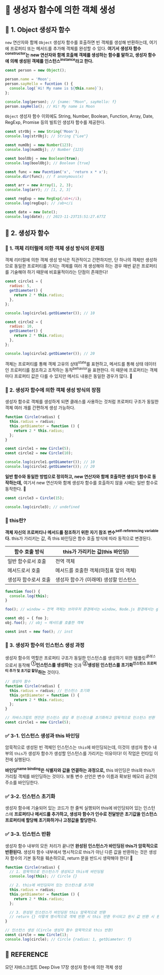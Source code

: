 # 🚀 생성자 함수에 의한 객체 생성

## 🔎 1. Object 생성자 함수

`new` 연산자와 함께 `Object` 생성자 함수를 호출하면 빈 객체를 생성해 반환하는데, 여기에 프로퍼티 또는 메서드를 추가해 객체를 완성할 수 있다. **여기서 생성자 함수<sup>constructor</sup>는 new 연산자와 함께 호출해 객체를 생성하는 함수를 말하고, 생성자 함수에 의해 생성된 객체를 인스턴스<sup>instance</sup>라고 한다.**

```javascript
const person = new Object();

person.name = 'Moon';
person.sayHello = fucntion () {
  console.log(`Hi! My name is ${this.name}`);
};

console.log(person); // {name: "Moon", sayHello: f}
person.sayHello(); // Hi! My name is Moon
```

`Object` 생성자 함수 이외에도 String, Number, Boolean, Function, Array, Date, RegExp, Promise 등의 빌트인 생성자 함수를 제공한다.

```javascript
const strObj = new String('Moon');
console.log(strObj); // String {"Lee"}

const numObj = new Number(123);
console.log(numObj); // Number {123}

const boolObj = new Boolean(true);
console.log(boolObj); // Boolean {true}

const func = new Fucntion('x', 'return x * x');
console.dir(func); // f anonymous(x)

const arr = new Array(1, 2, 3);
console.log(arr); // [1, 2, 3]

const regExp = new RegExp(/ab+c/i);
console.log(regExp); // /ab+c/i

const date = new Date();
console.log(date); // 2023-11-23T15:51:27.677Z
```

## 🔎 2. 생성자 함수

### 💬 1. 객체 리터럴에 의한 객체 생성 방식의 문제점

객체 리터럴에 의한 객체 생성 방식은 직관적이고 간편하지만, 단 하나의 객체만 생성하므로 동일한 프로퍼티를 가지는 객체를 여러 개 생성해야 하는 경우 매번 같은 프로퍼티를 기술해야 하기 때문에 비효율적이라는 단점이 존재한다!

```javascript
const circle1 = {
  radius: 5,
  getDiameter() {
    return 2 * this.radius;
  },
};

console.log(circle1.getDiameter()); // 10

const circle2 = {
  radius: 10,
  getDiameter() {
    return 2 * this.radius;
  },
};

console.log(circle2.getDiameter()); // 20
```

객체는 프로퍼티를 통해 객체 고유의 상태<sup>state</sup>를 표현하고, 메서드를 통해 상태 데이터인 프로퍼티를 참조하고 조작하는 동작<sup>behavior</sup>을 표현한다. 이 때문에 프로퍼티는 객체마다 프로퍼티 값은 다를 수 있지만 메서드 내용은 동일한 경우가 많다. 👀

### 💬 2. 생성자 함수에 의한 객체 생성 방식의 장점

생성자 함수로 객체를 생성하게 되면 클래스를 사용하는 것처럼 프로퍼티 구조가 동일한 객체 여러 개를 간편하게 생성 가능하다.

```javascript
function Circle(radius) {
  this.radius = radius;
  this.getDiameter = function () {
    return 2 * this.radius;
  };
}

const circle1 = new Circle(5);
const circle2 = new Circle(10);

console.log(circle1.getDiameter()); // 10
console.log(circle2.getDiameter()); // 20
```

**일반 함수와 동일한 방법으로 정의하고, new 연산자와 함께 호출하면 생성자 함수로 동작하는데,** 여기서 new 연산자와 함께 생성자 함수를 호출하지 않을 시에는 일반 함수로 동작한다. 🚨

```javascript
const circle3 = Circle(15);

console.log(circle3); // undefined
```

### 🧐 this란?

**객체 자신의 프로퍼티나 메서드를 참조하기 위한 자기 참조 변수<sup>self-referencing variable</sup>다.** this가 가리키는 값, 즉 this 바인딩은 함수 호출 방식에 따라 동적으로 변경된다.

| 함수 호출 방식       | this가 가리키는 값(this 바인딩)        |
| -------------------- | -------------------------------------- |
| 일반 함수로서 호출   | 전역 객체                              |
| 메서드로서 호출      | 메서드를 호출한 객체(마침표 앞의 객체) |
| 생성자 함수로서 호출 | 생성자 함수가 (미래에) 생성할 인스턴스 |

```javascript
function foo() {
  console.log(this);
}

foo(); // window → 전역 객체는 브라우저 환경에서는 window, Node.js 환경에서는 global 가르킴

const obj = { foo };
obj.foo(); // obj → 메서드를 호출한 객체

const inst = new foo(); // inst
```

### 💬 3. 생성자 함수의 인스턴스 생성 과정

생성자 함수의 역할은 프로퍼티 구조가 동일한 인스턴스를 생성하기 위한 템플릿<sup>_클래스_</sup>으로서 동작해 **<sup>①</sup>인스턴스를 생성하는** 것과 **<sup>②</sup>생성된 인스턴스를 초기화<sup>인스턴스 프로퍼티 추가 및 초기값 할당</sup>하는** 것이다.

```javascript
// 생성자 함수
function Circle(radius) {
  this.radius = radius; // 인스턴스 초기화
  this.getDiameter = function () {
    return 2 * this.radius;
  };
}

// 자바스크립트 엔진은 인스턴스 생성 후 인스턴스를 초기화하고 암묵적으로 인스턴스 반환
const circle1 = new Circle(5);
```

### ✅ 3-1. 인스턴스 생성과 this 바인딩

암묵적으로 생성된 빈 객체인 인스턴스는 `this`에 바인딩되는데, 이것이 생성자 함수 내부의 `this`가 생성자 함수가 생성할 인스턴스를 가리키는 이유이다! 이 작업은 런타임 이전에 실행된다.

**바인딩<sup>name binding</sup>은 식별자와 값을 연결하는 과정으로,** this 바인딩은 this와 this가 가리킬 객체를 바인딩하는 것이다. 보통 변수 선언은 변수 이름과 확보된 메모리 공간의 주소를 바인딩한다.

### ✅ 3-2. 인스턴스 초기화

생성자 함수에 기술되어 있는 코드가 한 줄씩 실행되어 this에 바인딩되어 있는 인스턴스에 **프로퍼티나 메서드를 추가하고, 생성자 함수가 인수로 전달받은 초기값을 인스턴스 프로퍼티에 할당해 초기화하거나 고정값을 할당한다.**

### ✅ 3-3. 인스턴스 반환

생성자 함수 내부의 모든 처리가 끝나면 **완성된 인스턴스가 바인딩된 this가 암묵적으로 반환된다.** 생성자 함수 내부에서 명시적으로 this가 아닌 다른 값을 반환하는 것은 생성자 함수의 기본 동작을 훼손하므로, return 문을 반드시 생략해야 한다! 🚨

```javascript
function Circle(radius) {
  // 1. 암묵적으로 인스턴스가 생성되고 this에 바인딩됨
  console.log(this); // Circle {}

  // 2. this에 바인딩되어 있는 인스턴스를 초기화
  this.radius = radius;
  this.getDiameter = function () {
    return 2 * this.radius;
  };

  // 3. 완성된 인스턴스가 바인딩된 this 암묵적으로 반환
  // return {} 이렇게 명시적으로 객체 반환 시 this 반환 무시되고 원시 값 반환 시 원시 값이 무시됨
}

// 인스턴스 생성 (Circle 생성자 함수 암묵적으로 this 반환)
const circle = new Circle(1);
console.log(circle); // Circle {radius: 1, getDiameter: f}
```

## 👀 REFERENCE

모던 자바스크립트 Deep Dive 17장 생성자 함수에 의한 객체 생성
